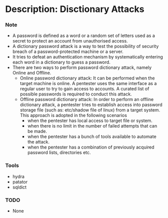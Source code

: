 # Description: Disctionary Attacks

### Note
* A password is defined as a word or a random set of letters used as a secret to protect an account from unauthorised 
  access.
* A dictionary password attack is a way to test the possibility of security breach of a password-protected machine or a 
  server. 
* It tries to defeat an authentication mechanism by systematically entering each word in a dictionary to guess a 
  password.
* There are two ways to perform password dictionary attack, namely Online and Offline.
    - Online password dictionary attack: It can be performed when the target machine is online. A pentester uses the 
      same interface as a regular user to try to gain access to accounts. A curated list of possible passwords is 
      required to conduct this attack.
    - Offline password dictionary attack: In order to perform an offline dictionary attack, a pentester tries to 
      establish access into password storage file (such as: etc/shadow file of linux) from a target system. This 
      approach is adopted in the following scenarios
        - when the pentester has local access to target file or system.
        - when there is no limit in the number of failed attempts that can be made.
        - when the pentester has a bunch of tools available to automate the attack.
        - when the pentester has a combination of previously acquired password lists, directories etc.

### Tools
* hydra
* patator
* sqldict

### TODO
* None
